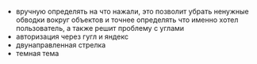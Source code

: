 - вручную определять на что нажали, это позволит убрать ненужные обводки вокруг объектов и точнее определять что именно хотел пользователь, а также решит проблему с углами
- авторизация через гугл и яндекс
- двунаправленная стрелка
- темная тема